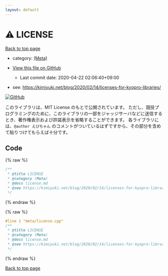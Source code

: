 ```yaml
---
layout: default
---
```


<!-- mathjax config similar to math.stackexchange -->
<script type="text/javascript" async
  src="https://cdnjs.cloudflare.com/ajax/libs/mathjax/2.7.5/MathJax.js?config=TeX-MML-AM_CHTML">
</script>
<script type="text/x-mathjax-config">
  MathJax.Hub.Config({
    TeX: { equationNumbers: { autoNumber: "AMS" }},
    tex2jax: {
      inlineMath: [ ['$','$'] ],
      processEscapes: true
    },
    "HTML-CSS": { matchFontHeight: false },
    displayAlign: "left",
    displayIndent: "2em"
  });
</script>

<script type="text/javascript" src="https://cdnjs.cloudflare.com/ajax/libs/jquery/3.4.1/jquery.min.js"></script>
<script src="https://cdn.jsdelivr.net/npm/jquery-balloon-js@1.1.2/jquery.balloon.min.js" integrity="sha256-ZEYs9VrgAeNuPvs15E39OsyOJaIkXEEt10fzxJ20+2I=" crossorigin="anonymous"></script>
<script type="text/javascript" src="../../assets/js/copy-button.js"></script>
<link rel="stylesheet" href="../../assets/css/copy-button.css" />


# :warning: LICENSE

<a href="../../index.html">Back to top page</a>

* category: <a href="../../index.html#8ef655987a464acd81c7f1a3ecbbc7e3">(Meta)</a>
* <a href="{{ site.github.repository_url }}/blob/master/meta/license.cpp">View this file on GitHub</a>
    - Last commit date: 2020-04-22 02:06:40+09:00


* see: <a href="https://kimiyuki.net/blog/2020/02/14/licenses-for-kyopro-libraries/">https://kimiyuki.net/blog/2020/02/14/licenses-for-kyopro-libraries/</a>


[![GitHub](https://img.shields.io/github/license/rsk0315/library)](https://github.com/rsk0315/library/blob/master/LICENSE)

このライブラリは、MIT License のもとで公開されています。
ただし、競技プログラミングのために、このライブラリの一部をジャッジサーバなどに送信するとき、著作権表示および許諾表示を省略することができます。
各ライブラリには、`@author えびちゃん` のコメントがついているはずですから、その部分を含めて貼りつけてもらえば十分です。


## Code

<a id="unbundled"></a>
{% raw %}
```cpp
/**
 * @title LICENSE
 * @category (Meta)
 * @docs license.md
 * @see https://kimiyuki.net/blog/2020/02/14/licenses-for-kyopro-libraries/
 */

```
{% endraw %}

<a id="bundled"></a>
{% raw %}
```cpp
#line 1 "meta/license.cpp"
/**
 * @title LICENSE
 * @category (Meta)
 * @docs license.md
 * @see https://kimiyuki.net/blog/2020/02/14/licenses-for-kyopro-libraries/
 */

```
{% endraw %}

<a href="../../index.html">Back to top page</a>

